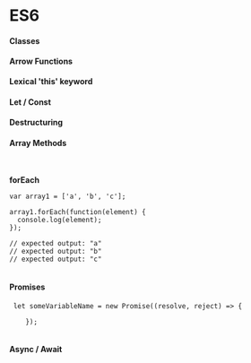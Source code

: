 
# ES6

#### Classes




#### Arrow Functions

**Lexical 'this' keyword**

#### Let / Const

#### Destructuring

#### Array Methods
<br>

**forEach**

```
var array1 = ['a', 'b', 'c'];

array1.forEach(function(element) {
  console.log(element);
});

// expected output: "a"
// expected output: "b"
// expected output: "c"


```

#### Promises

```
 let someVariableName = new Promise((resolve, reject) => {
        
    });


```


#### Async / Await

